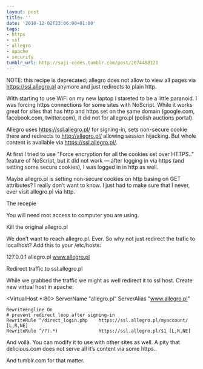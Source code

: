 ```yaml
---
layout: post
title: ''
date: '2010-12-02T23:06:00+01:00'
tags:
- https
- ssl
- allegro
- apache
- security
tumblr_url: http://saji-codes.tumblr.com/post/2074488121
---
```

NOTE: this recipe is deprecated; allegro does not allow to view all pages via https://ssl.allegro.pl anymore and just redirects to plain http.

With starting to use WiFi on my new laptop I stareted to be a little paranoid.
I was forcing https connections for some sites with
NoScript.
While it works great for sites that has http and https set on
the same domain (google.com,
facebook.com,
twitter.com),
it did not for allegro.pl (polish auctions portal).

Allegro uses https://ssl.allegro.pl/ for signing-in,
sets non-secure cookie there and redirects to http://allegro.pl/
allowing session hijacking. But whole content is available
via https://ssl.allegro.pl/.

At first I tried to use
"Force encryption for all the cookies set over HTTPS.."
feature of NoScript, but it did not work — after logging in via https
(and setting some secure cookies),
I was logged in in http as well.

Maybe allegro.pl is setting non-secure cookies on http basing on GET attributes?
I really don’t want to know.
I just had to make sure that I never, ever visit allegro.pl via http.

The recepie

You will need root access to computer you are using.

Kill the original allegro.pl

We don’t want to reach allegro.pl. Ever.
   So why not just redirect the trafic to localhost?
   Add this to your /etc/hosts:

127.0.0.1    allegro.pl www.allegro.pl

Redirect traffic to ssl.allegro.pl

While we grabbed the traffic we might as well redirect it to ssl host.
   Create new virtual host in apache:

<VirtualHost *:80>
    ServerName "allegro.pl"
    ServerAlias "www.allegro.pl"

    RewriteEngline On
    # prevent redirect loop after signing-in
    RewriteRule ^/direct_login.php    https://ssl.allegro.pl/myaccount/ [L,R,NE]
    RewriteRule ^/?(.*)               https://ssl.allegro.pl/$1 [L,R,NE]
</VirtualHost>

And voilà.
You can modify it to use with other sites as well.
A pity that delicious.com does not serve
all it’s content via some https..

And tumblr.com for that matter.
